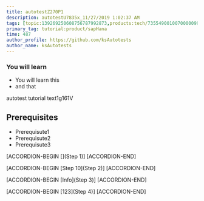 ```yaml
---
title: autotestZ270P1
description: autotestU7835x_11/27/2019 1:02:37 AM
tags: [topic:139269250608756787992873,products:tech/73554900100700000996,tutorial:experience/advanced]
primary_tag: tutorial:product/sapHana
time: 487
author_profile: https://github.com/ksAutotests
author_name: ksAutotests
---
```

### You will learn
- You will learn this
- and that

autotest tutorial text1g161V

## Prerequisites
- Prerequisute1
- Prerequisute2
- Prerequisute3

[ACCORDION-BEGIN [](Step 1)]
[ACCORDION-END]

[ACCORDION-BEGIN [Step 10](Step 2)]
[ACCORDION-END]

[ACCORDION-BEGIN [Info](Step 3)]
[ACCORDION-END]

[ACCORDION-BEGIN [123](Step 4)]
[ACCORDION-END]

